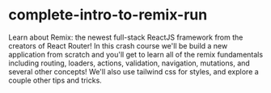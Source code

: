 # complete-intro-to-remix-run
Learn about Remix: the newest full-stack ReactJS framework from the creators of React Router! In this crash course we'll be build a new application from scratch and you'll get to learn all of the remix fundamentals including routing, loaders, actions, validation, navigation, mutations, and several other concepts! We'll also use tailwind css for styles, and explore a couple other tips and tricks.
